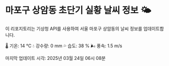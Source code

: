
# 마포구 상암동 초단기 실황 날씨 정보 🌤️

이 리포지토리는 기상청 API를 사용하여 서울 마포구 상암동의 날씨 정보를 업데이트합니다. 

🌡️ 기온: 14 ℃
💧 강수량: 0 mm
💦 습도: 38 %
🌬️ 풍속: 1.5 m/s

마지막 업데이트 시각: 2025년 03월 24일 06시 08분    
